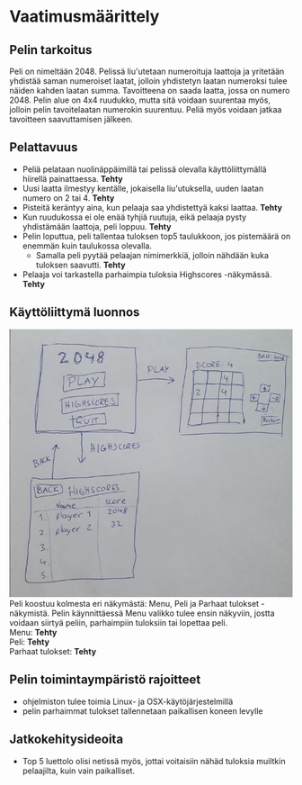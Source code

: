 # Vaatimusmäärittely

## Pelin tarkoitus
Peli on nimeltään 2048. Pelissä liu'utetaan numeroituja laattoja ja yritetään yhdistää saman numeroiset laatat, jolloin yhdistetyn laatan numeroksi tulee 
näiden kahden laatan summa. Tavoitteena on saada laatta, jossa on numero 2048. Pelin alue on 4x4 ruudukko, mutta sitä voidaan 
suurentaa myös, jolloin pelin tavoitelaatan numerokin suurentuu. Peliä myös voidaan jatkaa tavoitteen saavuttamisen jälkeen.

## Pelattavuus
- Peliä pelataan nuolinäppäimillä tai pelissä olevalla käyttöliittymällä hiirellä painattaessa. **Tehty**
- Uusi laatta ilmestyy kentälle, jokaisella liu'utuksella, uuden laatan numero on 2 tai 4. **Tehty**
- Pisteitä keräntyy aina, kun pelaaja saa yhdistettyä kaksi laattaa. **Tehty**
- Kun ruudukossa ei ole enää tyhjiä ruutuja, eikä pelaaja pysty yhdistämään laattoja, peli loppuu. **Tehty**
- Pelin loputtua, peli tallentaa tuloksen top5 taulukkoon, jos pistemäärä on enemmän kuin taulukossa olevalla.
  - Samalla peli pyytää pelaajan nimimerkkiä, jolloin nähdään kuka tuloksen saavutti. **Tehty**
- Pelaaja voi tarkastella parhaimpia tuloksia Highscores -näkymässä. **Tehty**
  
## Käyttöliittymä luonnos
![](./kuvat/2048_hahmotelma.jpg)  
Peli koostuu kolmesta eri näkymästä: Menu, Peli ja Parhaat tulokset -näkymistä.
Pelin käynnittäessä Menu valikko tulee ensin näkyviin, jostta voidaan siirtyä peliin, parhaimpiin tuloksiin tai lopettaa peli.  
Menu: **Tehty**  
Peli: **Tehty**  
Parhaat tulokset: **Tehty**

## Pelin toimintaympäristö rajoitteet
- ohjelmiston tulee toimia Linux- ja OSX-käytöjärjestelmillä
- pelin parhaimmat tulokset tallennetaan paikallisen koneen levylle

## Jatkokehitysideoita
- Top 5 luettolo olisi netissä myös, jottai voitaisiin nähäd tuloksia muiltkin pelaajilta, kuin vain paikalliset.
